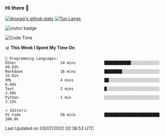 ### Hi there 👋

<!--
**Akelio-zhang/akelio-zhang** is a ✨ _special_ ✨ repository because its `README.md` (this file) appears on your GitHub profile.

Here are some ideas to get you started:

- 🔭 I’m currently working on ...
- 🌱 I’m currently learning ...
- 👯 I’m looking to collaborate on ...
- 🤔 I’m looking for help with ...
- 💬 Ask me about ...
- 📫 How to reach me: ...
- 😄 Pronouns: ...
- ⚡ Fun fact: ...
-->

[![Anurag's github stats](https://github-readme-stats.vercel.app/api?username=akelio-zhang&line_height=24&hide=contribs&show_icons=true&count_private=true)](https://github.com/anuraghazra/github-readme-stats)
[![Top Langs](https://github-readme-stats.vercel.app/api/top-langs/?username=akelio-zhang&card_width=240&layout=compact&hide=html)](https://github.com/anuraghazra/github-readme-stats)


![visitor badge](https://komarev.com/ghpvc/?username=akelio-zhang&label=PROFILE+VIEWS&style=for-the-badge)
<!--START_SECTION:waka-->
![Code Time](http://img.shields.io/badge/Code%20Time-0%20secs-blue)

📊 **This Week I Spent My Time On** 

```text
💬 Programming Languages: 
Other                    24 mins             ████████████░░░░░░░░░░░░░   49.03% 
Markdown                 16 mins             ████████░░░░░░░░░░░░░░░░░   33.01% 
XML                      4 mins              ██░░░░░░░░░░░░░░░░░░░░░░░   8.04% 
Text                     2 mins              █░░░░░░░░░░░░░░░░░░░░░░░░   3.99% 
Python                   1 min               ░░░░░░░░░░░░░░░░░░░░░░░░░   3.15%

🔥 Editors: 
VS Code                  50 mins             █████████████████████████   100.0%

```


 Last Updated on 03/07/2022 02:36:53 UTC
<!--END_SECTION:waka-->

